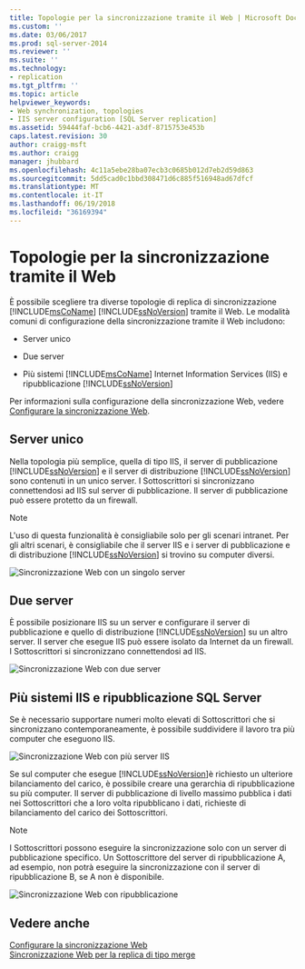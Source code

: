 ```yaml
---
title: Topologie per la sincronizzazione tramite il Web | Microsoft Docs
ms.custom: ''
ms.date: 03/06/2017
ms.prod: sql-server-2014
ms.reviewer: ''
ms.suite: ''
ms.technology:
- replication
ms.tgt_pltfrm: ''
ms.topic: article
helpviewer_keywords:
- Web synchronization, topologies
- IIS server configuration [SQL Server replication]
ms.assetid: 59444faf-bcb6-4421-a3df-8715753e453b
caps.latest.revision: 30
author: craigg-msft
ms.author: craigg
manager: jhubbard
ms.openlocfilehash: 4c11a5ebe28ba07ecb3c0685b012d7eb2d59d863
ms.sourcegitcommit: 5dd5cad0c1bbd308471d6c885f516948ad67dfcf
ms.translationtype: MT
ms.contentlocale: it-IT
ms.lasthandoff: 06/19/2018
ms.locfileid: "36169394"
---
```

# <a name="topologies-for-web-synchronization"></a>Topologie per la sincronizzazione tramite il Web
  È possibile scegliere tra diverse topologie di replica di sincronizzazione [!INCLUDE[msCoName](../../includes/msconame-md.md)] [!INCLUDE[ssNoVersion](../../includes/ssnoversion-md.md)] tramite il Web. Le modalità comuni di configurazione della sincronizzazione tramite il Web includono:  
  
-   Server unico  
  
-   Due server  
  
-   Più sistemi [!INCLUDE[msCoName](../../includes/msconame-md.md)] Internet Information Services (IIS) e ripubblicazione [!INCLUDE[ssNoVersion](../../includes/ssnoversion-md.md)]  
  
 Per informazioni sulla configurazione della sincronizzazione Web, vedere [Configurare la sincronizzazione Web](configure-web-synchronization.md).  
  
## <a name="single-server"></a>Server unico  
 Nella topologia più semplice, quella di tipo IIS, il server di pubblicazione [!INCLUDE[ssNoVersion](../../includes/ssnoversion-md.md)] e il server di distribuzione [!INCLUDE[ssNoVersion](../../includes/ssnoversion-md.md)] sono contenuti in un unico server. I Sottoscrittori si sincronizzano connettendosi ad IIS sul server di pubblicazione. Il server di pubblicazione può essere protetto da un firewall.  
  
> [!NOTE]  
>  L'uso di questa funzionalità è consigliabile solo per gli scenari intranet. Per gli altri scenari, è consigliabile che il server IIS e i server di pubblicazione e di distribuzione [!INCLUDE[ssNoVersion](../../includes/ssnoversion-md.md)] si trovino su computer diversi.  
  
 ![Sincronizzazione Web con un singolo server](media/web-sync02.gif "Sincronizzazione Web con un singolo server")  
  
## <a name="two-servers"></a>Due server  
 È possibile posizionare IIS su un server e configurare il server di pubblicazione e quello di distribuzione [!INCLUDE[ssNoVersion](../../includes/ssnoversion-md.md)] su un altro server. Il server che esegue IIS può essere isolato da Internet da un firewall. I Sottoscrittori si sincronizzano connettendosi ad IIS.  
  
 ![Sincronizzazione Web con due server](media/web-sync03.gif "Sincronizzazione Web con due server")  
  
## <a name="multiple-iis-systems-and-sql-server-republishing"></a>Più sistemi IIS e ripubblicazione SQL Server  
 Se è necessario supportare numeri molto elevati di Sottoscrittori che si sincronizzano contemporaneamente, è possibile suddividere il lavoro tra più computer che eseguono IIS.  
  
 ![Sincronizzazione Web con più server IIS](media/web-sync04.gif "Sincronizzazione Web con più server IIS")  
  
 Se sul computer che esegue [!INCLUDE[ssNoVersion](../../includes/ssnoversion-md.md)]è richiesto un ulteriore bilanciamento del carico, è possibile creare una gerarchia di ripubblicazione su più computer. Il server di pubblicazione di livello massimo pubblica i dati nei Sottoscrittori che a loro volta ripubblicano i dati, richieste di bilanciamento del carico dei Sottoscrittori.  
  
> [!NOTE]  
>  I Sottoscrittori possono eseguire la sincronizzazione solo con un server di pubblicazione specifico. Un Sottoscrittore del server di ripubblicazione A, ad esempio, non potrà eseguire la sincronizzazione con il server di ripubblicazione B, se A non è disponibile.  
  
 ![Sincronizzazione Web con ripubblicazione](media/web-sync05.gif "Sincronizzazione Web con ripubblicazione")  
  
## <a name="see-also"></a>Vedere anche  
 [Configurare la sincronizzazione Web](configure-web-synchronization.md)   
 [Sincronizzazione Web per la replica di tipo merge](web-synchronization-for-merge-replication.md)  
  
  